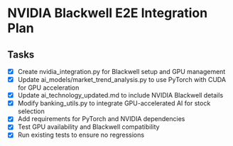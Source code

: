 # NVIDIA Blackwell E2E Integration Plan

## Tasks

- [x] Create nvidia_integration.py for Blackwell setup and GPU management
- [x] Update ai_models/market_trend_analysis.py to use PyTorch with CUDA for GPU acceleration
- [x] Update ai_technology_updated.md to include NVIDIA Blackwell details
- [x] Modify banking_utils.py to integrate GPU-accelerated AI for stock selection
- [x] Add requirements for PyTorch and NVIDIA dependencies
- [x] Test GPU availability and Blackwell compatibility
- [x] Run existing tests to ensure no regressions
